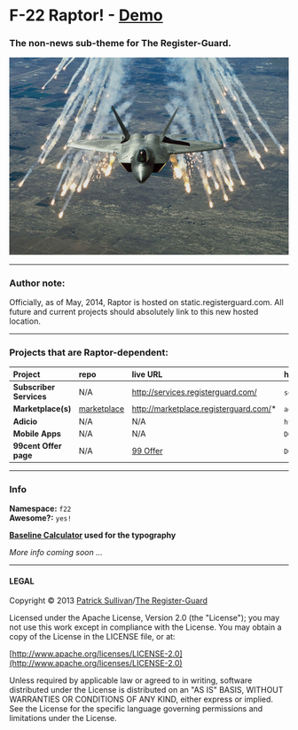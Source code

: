 # F-22 Raptor! - [Demo](http://registerguard.github.io/raptor/demo/)

### The non-news sub-theme for The Register-Guard.

![Come at me bro!](raptor.jpg)

---

### Author note:

Officially, as of May, 2014, Raptor is hosted on static.registerguard.com. All future and current projects should absolutely link to this new hosted location.

---

### Projects that are Raptor-dependent:

| Project | repo | live URL | host / edit location |
| :-- | :-- | :-- | :-- |
| **Subscriber Services** | N/A | http://services.registerguard.com/ | `services.registerguard.com`
| **Marketplace(s)** | [marketplace](https://github.com/registerguard/marketplace) | http://marketplace.registerguard.com/* | `admanager.registerguard.com` |
| **Adicio** | N/A | N/A | `https://sitemanager2.adicio.com/siteManager/templateManager` |
| **Mobile Apps** | N/A | N/A | `DOX app - advertising` |
| **99cent Offer page** | N/A | [99 Offer](http://projects.registerguard.com/pages/99/) | `DOX app - projects` |
---

### Info

**Namespace:** `f22`  
**Awesome?:** `yes!`  

**[Baseline Calculator](https://docs.google.com/spreadsheet/ccc?key=0As66WXbDZiJHdEE2bUR5N2NKVGNkWTBKZEFXRXI5M0E&usp=sharing) used for the typography**

*More info coming soon …*

---

#### LEGAL

Copyright © 2013 [Patrick Sullivan](http://psullivan6.com)/[The Register-Guard](http://www.registerguard.com)

Licensed under the Apache License, Version 2.0 (the "License"); you may not use this work except in compliance with the License. You may obtain a copy of the License in the LICENSE file, or at:

[http://www.apache.org/licenses/LICENSE-2.0](http://www.apache.org/licenses/LICENSE-2.0)

Unless required by applicable law or agreed to in writing, software distributed under the License is distributed on an "AS IS" BASIS, WITHOUT WARRANTIES OR CONDITIONS OF ANY KIND, either express or implied. See the License for the specific language governing permissions and limitations under the License.
